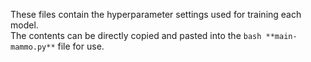 These files contain the hyperparameter settings used for training each model.  
The contents can be directly copied and pasted into the ```bash **main-mammo.py**``` file for use.
